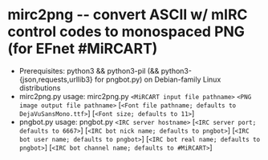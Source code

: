 # mirc2png -- convert ASCII w/ mIRC control codes to monospaced PNG (for EFnet #MiRCART)
* Prerequisites: python3 && python3-pil (&& python3-{json,requests,urllib3} for pngbot.py) on Debian-family Linux distributions
* mirc2png.py usage: mirc2png.py `<MiRCART input file pathname>` `<PNG image output file pathname>` [`<Font file pathname; defaults to DejaVuSansMono.ttf>`] [`<Font size; defaults to 11>`]
* pngbot.py usage: pngbot.py `<IRC server hostname>` [`<IRC server port; defaults to 6667>`] [`<IRC bot nick name; defaults to pngbot>`] [`<IRC bot user name; defaults to pngbot>`] [`<IRC bot real name; defaults to pngbot>`] [`<IRC bot channel name; defaults to #MiRCART>`]
